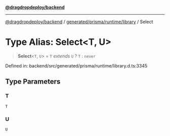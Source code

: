 [**@dragdropdeploy/backend**](../../../../../README.md)

***

[@dragdropdeploy/backend](../../../../../README.md) / [generated/prisma/runtime/library](../README.md) / Select

# Type Alias: Select\<T, U\>

> **Select**\<`T`, `U`\> = `T` *extends* `U` ? `T` : `never`

Defined in: backend/src/generated/prisma/runtime/library.d.ts:3345

## Type Parameters

### T

`T`

### U

`U`

